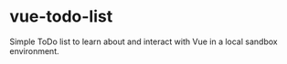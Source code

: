 # vue-todo-list

Simple ToDo list to learn about and interact with Vue in a local sandbox environment.
